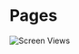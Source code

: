 # Pages
 
![Screen Views](https://user-images.githubusercontent.com/57665619/94364801-a4083480-00d4-11eb-9801-3ef665b11d89.png)
